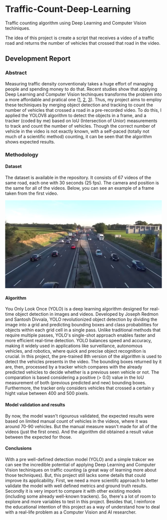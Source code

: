 # Traffic-Count-Deep-Learning
Traffic counting algorithm using Deep Learning and Computer Vision techiniques.

The idea of this project is create a script that receives a video of a traffic road and returns the number of vehicles that crossed that road in the video.

## Development Report
### Abstract
Measuring traffic density conventionaly takes a huge effort of managing people and spending money to do that. Recent studies show that applying Deep Learning and Computer Vision techinques transforms the problem into a more affordable and pratical one ([1](https://ieeexplore.ieee.org/document/9768653), [2](https://ieeexplore.ieee.org/document/9941299), [3](https://ieeexplore.ieee.org/document/9912668)). Thus, my project aims to employ these techiniques by merging object detection and tracking to count the number of vehicles that crossed a road in a pre-recorded video. To do this, I applied the YOLOV8 algorithm to detect the objects in a frame, and a tracker (coded by me) based on IoU (Intersection of Unior) measurements to track and count the number of vehicles. Though the correct number of vehicle in the video is not exactly known, with a self-paced (totally not much of a scientific method) counting, it can be seen that the algorithm shows expected results.

### Methodology
#### Dataset
The dataset is available in the repository. It consists of 67 videos of the same road, each one with 30 seconds (25 fps). The camera and position is the same for all of the videos. Below, you can see an example of a frame taken from the first video.

![video frame example](https://github.com/emanuelpg/Traffic-Count-Deep-Learning/blob/main/frame_example.jpg)

#### Algorithm
You Only Look Once (YOLO) is a deep learning algorithm designed for real-time object detection in images and videos. Developed by Joseph Redmon and Santosh Divvala, YOLO revolutionized object detection by dividing the image into a grid and predicting bounding boxes and class probabilities for objects within each grid cell in a single pass. Unlike traditional methods that require multiple passes, YOLO's single-shot approach enables faster and more efficient real-time detection. YOLO balances speed and accuracy, making it widely used in applications like surveillance, autonomous vehicles, and robotics, where quick and precise object recognition is crucial. In this project, the pre-trained 8th version of the algorithm is used to detect the vehicles presents in the video. The bounding boxes returned by it are, then, processed by a tracker which compares with the already predicted vehicles to decide whether is a previous seen vehicle or not. The comparation is based considering a positive (> 0.0) value in the IoU measurement of both (previous predicted and new) bounding boxes. Furthermore, the tracker only considers vehicles that crossed a certain y hight value between 400 and 500 pixels.

#### Model validation and results
By now, the model wasn't rigourous validated, the expected results were based on limited manual count of vehicles in the videos, where it was around 70-90 vehicles. But the manual measure wasn't made for all of the videos (just the first ones). And the algorithm did obtained a result value between the expected for those.

#### Conclusions
With a pre well-defined detection model (YOLO) and a simple trakcer we can see the incredible potential of applying Deep Learning and Computer Vision techiniques on traffic counting (a great way of learning more about those techniques). But, this project still lacks some details that could improve its applicability. First, we need a more scientifc approach to better validate the model with well defined metrics and ground truth results. Secondly it is very import to compare it with other existing models (including some already well-known trackers). So, there's a lot of room to explore and more variables to test in this project. Besides that, I reinforce the educational intention of this project as a way of understand how to deal with a real-life problem as a Computer Vision and AI researcher.
